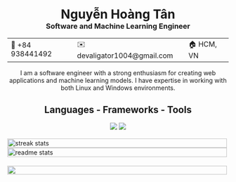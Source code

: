 <!-- Introduction Section -->
<center>
<h1 align="center" style="margin-bottom: 0;">Nguyễn Hoàng Tân</h1>
<h3 align="center" style="margin-top: 0;">Software and Machine Learning Engineer</h3>
<table align="center">
  <tr>
    <td>📱 +84 938441492</td>
    <td>✉️ devaligator1004@gmail.com</td>
    <td>🏠 HCM, VN</td>
  </tr>

</table>
</center>

<!-- Profile Section -->
<p align="center">
I am a software engineer with a strong enthusiasm for creating web applications and machine learning models. I have expertise in working with both Linux and Windows environments.
</p>

<!-- Languages - Frameworks - Tools Section -->
<h2 align="center">Languages - Frameworks - Tools</h2>
<div align="center">
    <img src="https://skillicons.dev/icons?i=react,php,net" />
    <img src="https://skillicons.dev/icons?i=nodejs,python,javascript,typescript,express,postgres,mysql,django" /><br>
</div>

<br>
<!-- Stats Section -->
<div style="display: flex; justify-content: space-between; align-items: center; flex-wrap: wrap; gap:20px">
  <div style="flex: 1; min-width: 390px; max-width: 500px;">
    <img width="100%" src="https://github-readme-streak-stats-salesp07.vercel.app/?user=Dev-Aligator&count_private=true&theme=react&border_radius=10" alt="streak stats" />
    <img width="100%" src="https://github-readme-stats-salesp07.vercel.app/api?username=Dev-Aligator&count_private=true&show_icons=true&theme=react&rank_icon=github&border_radius=10" alt="readme stats" />
  </div>
    <div style="flex: 1; min-width: 325px; max-width:500px">
    <img width="100%" src="https://github-readme-stats-salesp07.vercel.app/api/top-langs/?username=Dev-Aligator&hide=HTML,Jupyter Notebook&langs_count=8&layout=compact&theme=react&border_radius=10&size_weight=0.5&count_weight=0.5&exclude_repo=github-readme-stats" alt="" />
  </div>
</div>
